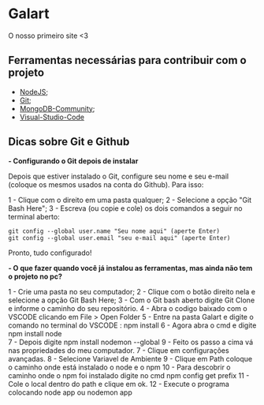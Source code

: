 # Galart
O nosso primeiro site <3 

## Ferramentas necessárias para contribuir com o projeto

- [NodeJS](https://nodejs.org/en/);
- [Git](https://git-scm.com/);
- [MongoDB-Community](https://www.mongodb.com/download-center/community);
- [Visual-Studio-Code](https://code.visualstudio.com/)

## Dicas sobre Git e Github

**- Configurando o Git depois de instalar**

Depois que estiver instalado o Git, configure seu nome e seu e-mail (coloque os mesmos usados na conta do Github). Para isso:

1 - Clique com o direito em uma pasta qualquer;
2 - Selecione a opção "Git Bash Here";
3 - Escreva (ou copie e cole) os dois comandos a seguir no terminal aberto:

```
git config --global user.name "Seu nome aqui" (aperte Enter)
git config --global user.email "seu e-mail aqui" (aperte Enter)
```

Pronto, tudo configurado!

**- O que fazer quando você já instalou as ferramentas, mas ainda não tem o projeto no pc?**

1 - Crie uma pasta no seu computador;
2 - Clique com o botão direito nela e selecione a opção Git Bash Here;
3 - Com o Git bash aberto digite Git Clone e informe o caminho do seu repositório.
4 - Abra o codigo baixado com o VSCODE  clicando em File > Open Folder
5 - Entre na pasta Galart e digite o comando no terminal do VSCODE : npm install
6 - Agora abra o cmd e digite npm  install node  
7 - Depois digite npm install nodemon  --global
9 - Feito os passo a cima vá nas propriedades do meu computador.
7 - Clique em configurações avançadas.
8 - Selecione Variavel de Ambiente
9 - Clique em Path coloque o caminho onde está instalado o node e o npm 
10 - Para descobrir o caminho onde o npm foi instalado digite no cmd npm config get prefix
11 - Cole o local dentro do path e clique em ok.
12 - Execute o programa colocando node app ou nodemon app